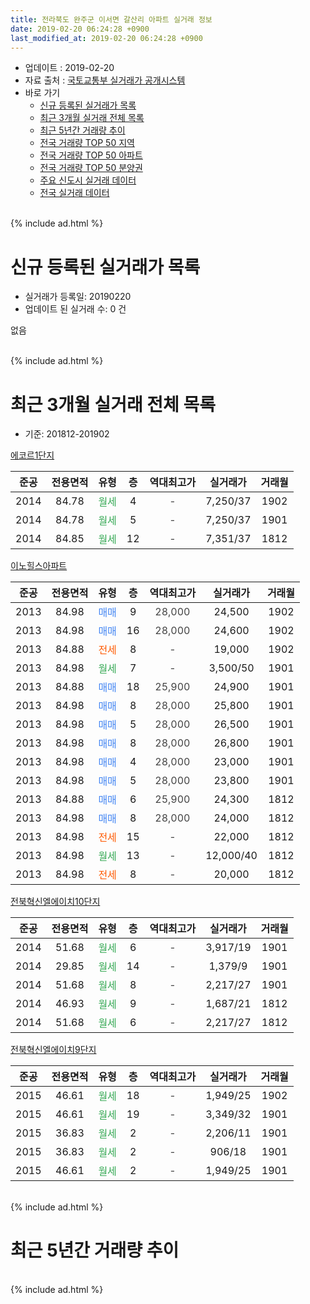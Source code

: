 ```yaml
---
title: 전라북도 완주군 이서면 갈산리 아파트 실거래 정보
date: 2019-02-20 06:24:28 +0900
last_modified_at: 2019-02-20 06:24:28 +0900
---
```


* 업데이트 : 2019-02-20
* 자료 출처 : [국토교통부 실거래가 공개시스템](http://rt.molit.go.kr)
* 바로 가기
    * [신규 등록된 실거래가 목록](#신규-등록된-실거래가-목록)
    * [최근 3개월 실거래 전체 목록](#최근-3개월-실거래-전체-목록)
    * [최근 5년간 거래량 추이](#최근-5년간-거래량-추이)
    * [전국 거래량 TOP 50 지역](https://inasie.github.io/apt-trade-info/최근-3개월-전국에서-가장-거래가-많이-발생한-지역)
    * [전국 거래량 TOP 50 아파트](https://inasie.github.io/apt-trade-info/최근-3개월-전국에서-가장-거래가-많이-발생한-아파트)
    * [전국 거래량 TOP 50 분양권](https://inasie.github.io/apt-trade-info/최근-3개월-전국에서-가장-거래가-많이-발생한-분양권)
    * [주요 신도시 실거래 데이터](https://inasie.github.io/apt-trade-info/주요-신도시)
    * [전국 실거래 데이터](https://inasie.github.io/apt-trade-info/전국)
<br>
{% include ad.html %}
<br>

# 신규 등록된 실거래가 목록
* 실거래가 등록일: 20190220
* 업데이트 된 실거래 수: 0 건

없음

<br>
{% include ad.html %}
<br>

# 최근 3개월 실거래 전체 목록
* 기준: 201812-201902


[에코르1단지](https://search.naver.com/search.naver?query=%EC%A0%84%EB%9D%BC%EB%B6%81%EB%8F%84+%EC%99%84%EC%A3%BC%EA%B5%B0+%EC%9D%B4%EC%84%9C%EB%A9%B4+%EA%B0%88%EC%82%B0%EB%A6%AC+%EC%97%90%EC%BD%94%EB%A5%B41%EB%8B%A8%EC%A7%80)

|준공|전용면적|유형|층|역대최고가|실거래가|거래월|
|:---:|:---:|:---:|:---:|:---:|:---:|:---:|
|2014|84.78|<span style="color:#34a853">월세</span>|4|<span style="color:#444444">-</span>|7,250/37|1902|
|2014|84.78|<span style="color:#34a853">월세</span>|5|<span style="color:#444444">-</span>|7,250/37|1901|
|2014|84.85|<span style="color:#34a853">월세</span>|12|<span style="color:#444444">-</span>|7,351/37|1812|

[이노힐스아파트](https://search.naver.com/search.naver?query=%EC%A0%84%EB%9D%BC%EB%B6%81%EB%8F%84+%EC%99%84%EC%A3%BC%EA%B5%B0+%EC%9D%B4%EC%84%9C%EB%A9%B4+%EA%B0%88%EC%82%B0%EB%A6%AC+%EC%9D%B4%EB%85%B8%ED%9E%90%EC%8A%A4%EC%95%84%ED%8C%8C%ED%8A%B8)

|준공|전용면적|유형|층|역대최고가|실거래가|거래월|
|:---:|:---:|:---:|:---:|:---:|:---:|:---:|
|2013|84.98|<span style="color:#4285f3">매매</span>|9|<span style="color:#444444">28,000</span>|24,500|1902|
|2013|84.98|<span style="color:#4285f3">매매</span>|16|<span style="color:#444444">28,000</span>|24,600|1902|
|2013|84.88|<span style="color:#ff5a00">전세</span>|8|<span style="color:#444444">-</span>|19,000|1902|
|2013|84.98|<span style="color:#34a853">월세</span>|7|<span style="color:#444444">-</span>|3,500/50|1901|
|2013|84.88|<span style="color:#4285f3">매매</span>|18|<span style="color:#444444">25,900</span>|24,900|1901|
|2013|84.98|<span style="color:#4285f3">매매</span>|8|<span style="color:#444444">28,000</span>|25,800|1901|
|2013|84.98|<span style="color:#4285f3">매매</span>|5|<span style="color:#444444">28,000</span>|26,500|1901|
|2013|84.98|<span style="color:#4285f3">매매</span>|8|<span style="color:#444444">28,000</span>|26,800|1901|
|2013|84.98|<span style="color:#4285f3">매매</span>|4|<span style="color:#444444">28,000</span>|23,000|1901|
|2013|84.98|<span style="color:#4285f3">매매</span>|5|<span style="color:#444444">28,000</span>|23,800|1901|
|2013|84.88|<span style="color:#4285f3">매매</span>|6|<span style="color:#444444">25,900</span>|24,300|1812|
|2013|84.98|<span style="color:#4285f3">매매</span>|8|<span style="color:#444444">28,000</span>|24,000|1812|
|2013|84.98|<span style="color:#ff5a00">전세</span>|15|<span style="color:#444444">-</span>|22,000|1812|
|2013|84.98|<span style="color:#34a853">월세</span>|13|<span style="color:#444444">-</span>|12,000/40|1812|
|2013|84.98|<span style="color:#ff5a00">전세</span>|8|<span style="color:#444444">-</span>|20,000|1812|

[전북혁신엘에이치10단지](https://search.naver.com/search.naver?query=%EC%A0%84%EB%9D%BC%EB%B6%81%EB%8F%84+%EC%99%84%EC%A3%BC%EA%B5%B0+%EC%9D%B4%EC%84%9C%EB%A9%B4+%EA%B0%88%EC%82%B0%EB%A6%AC+%EC%A0%84%EB%B6%81%ED%98%81%EC%8B%A0%EC%97%98%EC%97%90%EC%9D%B4%EC%B9%9810%EB%8B%A8%EC%A7%80)

|준공|전용면적|유형|층|역대최고가|실거래가|거래월|
|:---:|:---:|:---:|:---:|:---:|:---:|:---:|
|2014|51.68|<span style="color:#34a853">월세</span>|6|<span style="color:#444444">-</span>|3,917/19|1901|
|2014|29.85|<span style="color:#34a853">월세</span>|14|<span style="color:#444444">-</span>|1,379/9|1901|
|2014|51.68|<span style="color:#34a853">월세</span>|8|<span style="color:#444444">-</span>|2,217/27|1901|
|2014|46.93|<span style="color:#34a853">월세</span>|9|<span style="color:#444444">-</span>|1,687/21|1812|
|2014|51.68|<span style="color:#34a853">월세</span>|6|<span style="color:#444444">-</span>|2,217/27|1812|

[전북혁신엘에이치9단지](https://search.naver.com/search.naver?query=%EC%A0%84%EB%9D%BC%EB%B6%81%EB%8F%84+%EC%99%84%EC%A3%BC%EA%B5%B0+%EC%9D%B4%EC%84%9C%EB%A9%B4+%EA%B0%88%EC%82%B0%EB%A6%AC+%EC%A0%84%EB%B6%81%ED%98%81%EC%8B%A0%EC%97%98%EC%97%90%EC%9D%B4%EC%B9%989%EB%8B%A8%EC%A7%80)

|준공|전용면적|유형|층|역대최고가|실거래가|거래월|
|:---:|:---:|:---:|:---:|:---:|:---:|:---:|
|2015|46.61|<span style="color:#34a853">월세</span>|18|<span style="color:#444444">-</span>|1,949/25|1902|
|2015|46.61|<span style="color:#34a853">월세</span>|19|<span style="color:#444444">-</span>|3,349/32|1901|
|2015|36.83|<span style="color:#34a853">월세</span>|2|<span style="color:#444444">-</span>|2,206/11|1901|
|2015|36.83|<span style="color:#34a853">월세</span>|2|<span style="color:#444444">-</span>|906/18|1901|
|2015|46.61|<span style="color:#34a853">월세</span>|2|<span style="color:#444444">-</span>|1,949/25|1901|


<br>
{% include ad.html %}
<br>

# 최근 5년간 거래량 추이


<div style="width:100%;">
    <canvas id="deal_progress" height="200"></canvas>
</div>

<script>
new Chart(document.getElementById("deal_progress"), {
    type: 'line',
    data: {
        labels: ['201402','201403','201404','201405','201406','201407','201408','201409','201410','201411','201412','201501','201502','201503','201504','201505','201506','201507','201508','201509','201510','201511','201512','201601','201602','201603','201604','201605','201606','201607','201608','201609','201610','201611','201612','201701','201702','201703','201704','201705','201706','201707','201708','201709','201710','201711','201712','201801','201802','201803','201804','201805','201806','201807','201808','201809','201810','201811','201812','201901','201902'],
        datasets: [{
            label: '매매',
            pointRadius: 1,
            data: [4, 0, 1, 0, 0, 2, 0, 0, 2, 1, 1, 0, 2, 0, 1, 1, 3, 2, 0, 0, 1, 0, 2, 3, 3, 7, 2, 5, 6, 11, 8, 6, 3, 3, 2, 10, 6, 9, 7, 8, 7, 6, 5, 12, 6, 6, 2, 8, 3, 4, 2, 1, 4, 3, 4, 3, 8, 3, 2, 6, 2],
            borderColor: "rgba(255, 201, 14, 1)",
            backgroundColor: "rgba(255, 201, 14, 0.5)",
            fill: false,
            lineTension: 0
        },{
            label: '전월세',
            pointRadius: 1,
            data: [36, 14, 20, 11, 5, 29, 14, 4, 4, 3, 6, 14, 14, 21, 11, 3, 7, 12, 11, 5, 23, 28, 9, 12, 6, 14, 10, 10, 34, 42, 23, 3, 7, 5, 4, 3, 9, 38, 5, 3, 8, 7, 6, 4, 7, 28, 12, 10, 4, 13, 6, 10, 27, 49, 21, 4, 10, 2, 6, 9, 3],
            borderColor: "rgba(0, 141, 185, 1)",
            backgroundColor: "rgba(0, 141, 185, 0.5)",
            fill: false,
            lineTension: 0
        }
        ]
    },
    options: {
        responsive: true,
        title: {
            display: false
        },
        tooltips: {
            mode: 'index',
            intersect: false
        },
        hover: {
            mode: 'nearest',
            intersect: true
        },
        scales: {
            xAxes: [{
                display: true,
                scaleLabel: {
                    display: true,
                    labelString: '년/월'
                }
            }],
            yAxes: [{
                display: true,
                ticks: {
                    suggestedMin: 0,
                },
                scaleLabel: {
                    display: true,
                    labelString: '실거래 수'
                }
            }]
        }
    }
});

</script>


<br>
{% include ad.html %}
<br>

